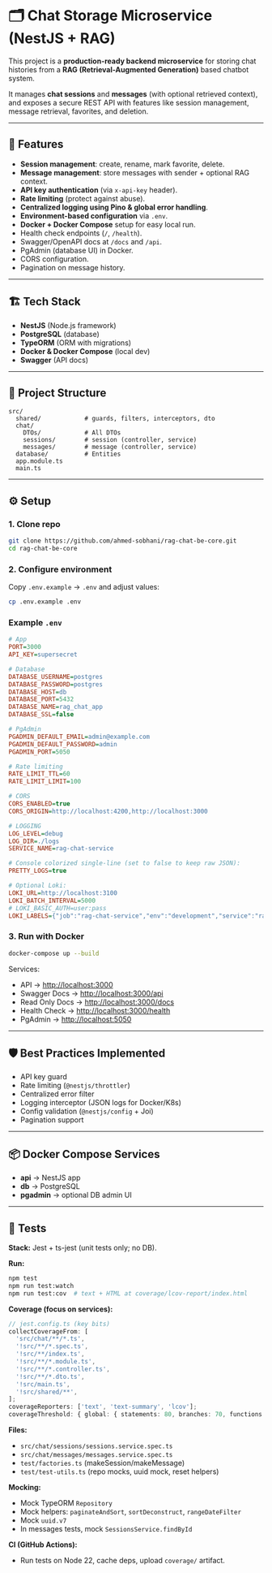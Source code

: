 # 🗂️ Chat Storage Microservice (NestJS + RAG)

This project is a **production-ready backend microservice** for storing chat histories from a **RAG (Retrieval-Augmented Generation)** based chatbot system.

It manages **chat sessions** and **messages** (with optional retrieved context), and exposes a secure REST API with features like session management, message retrieval, favorites, and deletion.


---

## 🚀 Features

* **Session management**: create, rename, mark favorite, delete.
* **Message management**: store messages with sender + optional RAG context.
* **API key authentication** (via `x-api-key` header).
* **Rate limiting** (protect against abuse).
* **Centralized logging using Pino & global error handling**.
* **Environment-based configuration** via `.env`.
* **Docker + Docker Compose** setup for easy local run.
* Health check endpoints (`/`, `/health`).
* Swagger/OpenAPI docs at `/docs` and `/api`.
* PgAdmin (database UI) in Docker.
* CORS configuration.
* Pagination on message history.

---

## 🏗️ Tech Stack

* **NestJS** (Node.js framework)
* **PostgreSQL** (database)
* **TypeORM** (ORM with migrations)
* **Docker & Docker Compose** (local dev)
* **Swagger** (API docs)

---

## 📂 Project Structure

```
src/
  shared/            # guards, filters, interceptors, dto
  chat/   
    DTOs/            # All DTOs          
    sessions/        # session (controller, service)
    messages/        # message (controller, service)
  database/          # Entities
  app.module.ts
  main.ts
```

---

## ⚙️ Setup

### 1. Clone repo

```bash
git clone https://github.com/ahmed-sobhani/rag-chat-be-core.git
cd rag-chat-be-core
```

### 2. Configure environment

Copy `.env.example` → `.env` and adjust values:

```bash
cp .env.example .env
```

### Example `.env`

```ini
# App
PORT=3000
API_KEY=supersecret

# Database
DATABASE_USERNAME=postgres
DATABASE_PASSWORD=postgres
DATABASE_HOST=db
DATABASE_PORT=5432
DATABASE_NAME=rag_chat_app
DATABASE_SSL=false

# PgAdmin
PGADMIN_DEFAULT_EMAIL=admin@example.com
PGADMIN_DEFAULT_PASSWORD=admin
PGADMIN_PORT=5050

# Rate limiting
RATE_LIMIT_TTL=60
RATE_LIMIT_LIMIT=100

# CORS
CORS_ENABLED=true
CORS_ORIGIN=http://localhost:4200,http://localhost:3000

# LOGGING
LOG_LEVEL=debug
LOG_DIR=./logs
SERVICE_NAME=rag-chat-service

# Console colorized single-line (set to false to keep raw JSON):
PRETTY_LOGS=true

# Optional Loki:
LOKI_URL=http://localhost:3100
LOKI_BATCH_INTERVAL=5000
# LOKI_BASIC_AUTH=user:pass
LOKI_LABELS={"job":"rag-chat-service","env":"development","service":"rag-chat-service"}
```

### 3. Run with Docker

```bash
docker-compose up --build
```

Services:

* API → [http://localhost:3000](http://localhost:3000)
* Swagger Docs → [http://localhost:3000/api](http://localhost:3000/api)
* Read Only Docs → [http://localhost:3000/docs](http://localhost:3000/docs)
* Health Check → [http://localhost:3000/health](http://localhost:3000/health)
* PgAdmin → [http://localhost:5050](http://localhost:5050)

---

## 🛡️ Best Practices Implemented

* API key guard
* Rate limiting (`@nestjs/throttler`)
* Centralized error filter
* Logging interceptor (JSON logs for Docker/K8s)
* Config validation (`@nestjs/config` + Joi)
* Pagination support

---

## 📦 Docker Compose Services

* **api** → NestJS app
* **db** → PostgreSQL
* **pgadmin** → optional DB admin UI

---

## 🧪 Tests

**Stack:** Jest + ts-jest (unit tests only; no DB).

**Run:**

```bash
npm test
npm run test:watch
npm run test:cov  # text + HTML at coverage/lcov-report/index.html
```

**Coverage (focus on services):**

```ts
// jest.config.ts (key bits)
collectCoverageFrom: [
  'src/chat/**/*.ts',
  '!src/**/*.spec.ts',
  '!src/**/index.ts',
  '!src/**/*.module.ts',
  '!src/**/*.controller.ts',
  '!src/**/*.dto.ts',
  '!src/main.ts',
  '!src/shared/**',
];
coverageReporters: ['text', 'text-summary', 'lcov'];
coverageThreshold: { global: { statements: 80, branches: 70, functions: 80, lines: 80 } };
```

**Files:**

* `src/chat/sessions/sessions.service.spec.ts`
* `src/chat/messages/messages.service.spec.ts`
* `test/factories.ts` (makeSession/makeMessage)
* `test/test-utils.ts` (repo mocks, uuid mock, reset helpers)

**Mocking:**

* Mock TypeORM `Repository`
* Mock helpers: `paginateAndSort`, `sortDeconstruct`, `rangeDateFilter`
* Mock `uuid.v7`
* In messages tests, mock `SessionsService.findById`

**CI (GitHub Actions):**

* Run tests on Node 22, cache deps, upload `coverage/` artifact.
